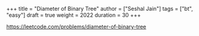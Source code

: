 +++
title = "Diameter of Binary Tree"
author = ["Seshal Jain"]
tags = ["bt", "easy"]
draft = true
weight = 2022
duration = 30
+++

<https://leetcode.com/problems/diameter-of-binary-tree>
